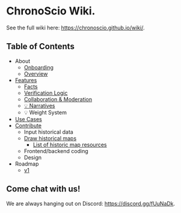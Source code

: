 # ChronoScio Wiki.

See the full wiki here: https://chronoscio.github.io/wiki/.

## Table of Contents

- About
  - [Onboarding](./about/onboarding.md)
  - [Overview](./about/overview.md)
- [Features](./features/index.md)
  - [Facts](./features/facts.md)
  - [Verification Logic](./features/verification.md)
  - [Collaboration & Moderation](./features/collaboration_moderation.md)
  - [💡 Narratives](./features/narratives.md)
  - 💡 Weight System
- [Use Cases](./use_cases/index.md)
- [Contribute](./contribute/index.md)
  - Input historical data
  - [Draw historical maps](./contribute/draw_historical_maps.md)
    - [List of historic map resources](https://docs.google.com/document/d/16VRnTbky9e9FsBZ9H9JlnpvoaQQbquDte8APCQQ8cS8/edit)
  - Frontend/backend coding
  - Design
- Roadmap
  - [v1](./roadmap/v1.md)

## Come chat with us!

We are always hanging out on Discord: https://discord.gg/fUuNaDk.
